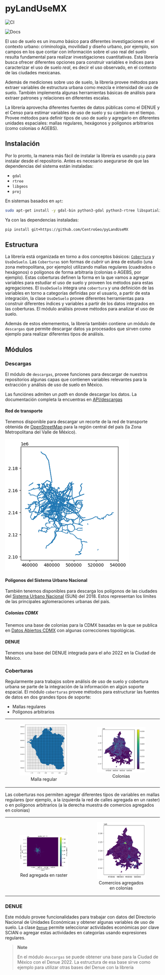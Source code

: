 pyLandUseMX
================

<!-- WARNING: THIS FILE WAS AUTOGENERATED! DO NOT EDIT! -->

<div>

![CI](https://github.com/CentroGeo/pyLandUseMX/actions/workflows/test.yaml/badge.svg)

![Docs](https://github.com/CentroGeo/pyLandUseMX/actions/workflows/deploy.yaml/badge.svg)

</div>

El uso de suelo es un insumo básico para diferentes investigaciones en
el contexto urbano: criminología, movilidad y diseño urbano, por
ejemplo, son campos en los que contar con información sobre el uso real
del suelo resulta fundamental para realizar investigaciones
cuantitativas. Esta librería busca ofrecer diferentes opciones para
construir variables e índices para caracterizar el uso de suelo *real*,
es decir el uso observado, en el contexto de las ciudades mexicanas.

Además de mediciones sobre uso de suelo, la librería provee métodos para
extraer variables de estructura urbana como mezcla e intensidad de uso
de suelo. También implementa algunas herramientas básicas de análisis
para extraer patrones y relaciones en diferentes escalas.

La librería aprovecha diferentes fuentes de datos públicas como el DENUE
y el Censo para estimar variables de uso de suelo y su cambio en el
tiempo. Provee métodos para definir tipos de uso de suelo y agregarlo en
diferentes unidades espaciales: mallas regulares, hexágonos y polígonos
arbitrarios (como colonias o AGEBS).

## Instalación

Por lo pronto, la manera más fácil de instalar la librería es usando
`pip` para instalar desde el repositorio. Antes es necesario asegurarse
de que las dependencias del sistema están instaladas:

- `gdal`
- `rtree`
- `libgeos`
- `proj`

En sistemas basados en `apt`:

``` sh
sudo apt-get install -y gdal-bin python3-gdal python3-rtree libspatialindex-dev libgeos-dev libproj-dev
```

Ya con las dependencias instaladas:

``` sh
pip install git+https://github.com/CentroGeo/pyLandUseMX
```

## Estructura

La librería está organizada en torno a dos conceptos básicos:
[`Cobertura`](https://CentroGeo.github.io/pyLandUseMX/api/usodesuelo.html#cobertura)
y `UsoDeSuelo`. Las `Coberturas` son formas de *cubrir* un área de
estudio (una zona metropolitana, por ejemplo) utilizando mallas
regulares (cuadrados o hexágonos) o polígonos de forma arbitraria
(colonias o AGEBS, por ejemplo). Estas coberturas definen la forma en la
que vamos a agregar variables para estudiar el uso de suelo y proveen
los métodos para estas agregaciones. El `UsoDeSuelo` integra una
`cobertura` y una definición de las variables en torno a categorías
definidas por el usuario, a partir de esta integración, la clase
`UsoDeSuelo` provee diferentes herramientas para construir diferentes
índices y variables a partir de los datos integrados en las coberturas.
El módulo análisis provee métodos para analizar el uso de suelo.

Además de estos elemementos, la librería también contiene un módulo de
`descargas` que permite descargar datos ya procesados que sirven como
ejemplo para realizar diferentes tipos de análisis.

## Módulos

### Descargas

El módulo de `descargas`, provee funciones para descargar de nuestros
repositorios algunas capas que contienen variables relevantes para la
extracción y análisis de uso de suelo en México.

Las funciónes admiten un *path* en donde descargar los datos. La
documentación completa la encuentras en
[API/descargas](api/00_descargas.ipynb)

#### Red de transporte

Tenemos disponible para descargar un recorte de la red de transporte
obtenida de [OpenStreetMap](https://www.openstreetmap.org/) para la
región central del país (la Zona Metropolitana del Valle de México).

![Vialidades primarias](red.png)

#### Polígonos del Sistema Urbano Nacional

También tenemos disponibles para descarga los polígonos de las ciudades
del [Sistema Urbano
Nacional](https://www.gob.mx/conapo/acciones-y-programas/sistema-urbano-nacional-y-zonas-metropolitanas)
(SUN) del 2018. Estos representan los límites de las principales
aglomeraciones urbanas del país.

##### Colonias CDMX

Tenemos una base de colonias para la CDMX basadas en la que se publica
en [Datos Abiertos CDMX](https://datos.cdmx.gob.mx/) con algunas
correcciones topológicas.

#### DENUE

Tenemos una base del DENUE integrada para el año 2022 en la Ciudad de
México.

### Coberturas

Regularmente para trabajos sobre análisis de uso de suelo y cobertura
urbana se parte de la integración de la información en algún soporte
espacial. El módulo `coberturas` provee métodos para estructurar las
fuentes de datos en dos grandes tipos de soporte:

- Mallas regulares
- Polígonos arbitrarios

<div>

<table>
<colgroup>
<col style="width: 50%" />
<col style="width: 50%" />
</colgroup>
<tbody>
<tr class="odd">
<td style="text-align: center;"><div width="50.0%"
data-layout-align="center">
<figure>
<img src="malla.png" data-fig.extended="false" alt="Malla regular" />
<figcaption aria-hidden="true">Malla regular</figcaption>
</figure>
</div></td>
<td style="text-align: center;"><div width="50.0%"
data-layout-align="center">
<figure>
<img src="poligonos.png" data-fig.extended="false" alt="Colonias" />
<figcaption aria-hidden="true">Colonias</figcaption>
</figure>
</div></td>
</tr>
</tbody>
</table>

</div>

Las coberturas nos permiten agregar diferentes tipos de variables en
mallas regulares (por ejemplo, a la izquierda la red de calles agregada
en un raster) o en polígonos arbitrarios (a la derecha muestra de
comercios agregados en colonias)

<div>

<table>
<colgroup>
<col style="width: 50%" />
<col style="width: 50%" />
</colgroup>
<tbody>
<tr class="odd">
<td style="text-align: center;"><div width="50.0%"
data-layout-align="center">
<figure>
<img src="red_raster.png" data-fig.extended="false"
alt="Red agregada en raster" />
<figcaption aria-hidden="true">Red agregada en raster</figcaption>
</figure>
</div></td>
<td style="text-align: center;"><div width="50.0%"
data-layout-align="center">
<figure>
<img src="comercios_colonias.png" data-fig.extended="false"
alt="Comercios agregados en colonias" />
<figcaption aria-hidden="true">Comercios agregados en
colonias</figcaption>
</figure>
</div></td>
</tr>
</tbody>
</table>

</div>

### DENUE

Este módulo provee funcionalidades para trabajar con datos del
Directorio Nacional de Unidades Económicas y obtener algunas variables
de uso de suelo. La clase
[`Denue`](https://CentroGeo.github.io/pyLandUseMX/api/denue.html#denue)
permite seleccionar actividades económicas por clave SCIAN o agregar
estas actividades en categorías usando expresiones regulares.

<div>

> **Note**
>
> En el módulo `descargas` se puede obtener una base para la Ciudad de
> México con el Denue 2022. La estructura de esa base sirve como ejemplo
> para utilizar otras bases del Denue con la librería

</div>
